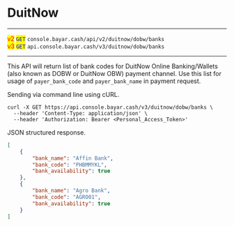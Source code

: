 # DuitNow

***

<mark style="color:red;">v2</mark>  <mark style="color:blue;">`GET`</mark>  `console.bayar.cash/api/v2/duitnow/dobw/banks`\
<mark style="color:red;">v3</mark>  <mark style="color:blue;">`GET`</mark>  `api.console.bayar.cash/v3/duitnow/dobw/banks`

***



This API will return list of bank codes for DuitNow Online Banking/Wallets (also known as DOBW or DuitNow OBW) payment channel. Use this list for usage of `payer_bank_code` and `payer_bank_name` in payment request.

Sending via command line using cURL.



```markup
curl -X GET https://api.console.bayar.cash/v3/duitnow/dobw/banks \
  --header 'Content-Type: application/json' \
  --header 'Authorization: Bearer <Personal_Access_Token>'
```



JSON structured response.



```json
[
    {
        "bank_name": "Affin Bank",
        "bank_code": "PHBMMYKL",
        "bank_availability": true
    },
    {
        "bank_name": "Agro Bank",
        "bank_code": "AGRO01",
        "bank_availability": true
    }
]
```

